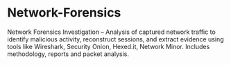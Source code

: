# Network-Forensics
Network Forensics Investigation – Analysis of captured network traffic to identify malicious activity, reconstruct sessions, and extract evidence using tools like Wireshark, Security Onion, Hexed.it, Network Minor. Includes methodology, reports and packet analysis.
